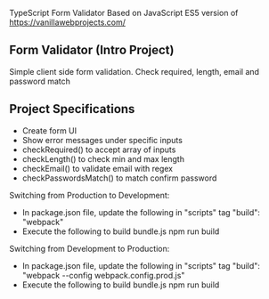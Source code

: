 TypeScript Form Validator
Based on JavaScript ES5 version of https://vanillawebprojects.com/

## Form Validator (Intro Project)
Simple client side form validation. Check required, length, email and password match

## Project Specifications
- Create form UI
- Show error messages under specific inputs
- checkRequired() to accept array of inputs
- checkLength() to check min and max length
- checkEmail() to validate email with regex
- checkPasswordsMatch() to match confirm password


Switching from Production to Development:
- In package.json file, update the following in "scripts" tag
"build": "webpack"
- Execute the following to build bundle.js
npm run build

Switching from Development to Production:
- In package.json file, update the following in "scripts" tag
"build": "webpack --config webpack.config.prod.js"
- Execute the following to build bundle.js
npm run build
